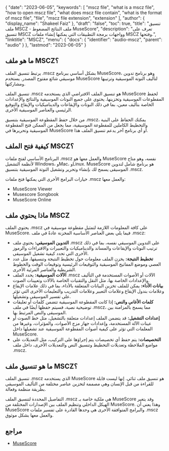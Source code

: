 {
  "date": "2023-06-05",
  "keywords": [
    "mscz file",
    "what is a mscz file",
    "how to open mscz file",
    "what does mscz file contain",
    "what is the format of mscz file",
    "file",
    "mscz file extension",
    "extension"
  ],
  "author": {
    "display_name": "Shakeel Faiz"
  },
  "draft": "false",
  "toc": true,
  "title": "تنسيق ملف MSCZ - ملف النتائج المضغوط MuseScore",
  "description": "تعرف على تنسيق MSCZ وواجهات برمجة التطبيقات التي يمكنها إنشاء ملفات MSCZ وفتحها.",
  "linktitle": "MSCZ",
  "menu": {
    "docs": {
      "identifier": "audio-mscz",
      "parent": "audio"
    }
  },
  "lastmod": "2023-06-05"
}

## ما هو ملف MSCZ؟

يرتبط تنسيق الملف ‎.mscz بشكل أساسي ببرنامج MuseScore، وهو برنامج تدوين موسيقي شائع مفتوح المصدر. يستخدم MuseScore لتأليف النوتة الموسيقية وترتيبها ومشاركتها.

تنسيق الملف .mscz هو تنسيق الملف الافتراضي الذي يستخدمه MuseScore لحفظ المقطوعات الموسيقية وتخزينها. يحتوي على جميع النوتات الموسيقية والنتائج والإعدادات الخاصة بتأليف معين، بما في ذلك النوتات والإيقاعات والديناميكيات والإيقاع والتوقيع الرئيسي والعناصر الموسيقية الأخرى.

من خلال حفظ المقطوعة الموسيقية بتنسيق .mscz، يمكنك الحفاظ على البنية والتخطيط الكاملين للمقطوعة الموسيقية، مما يجعل من الممكن فتح المقطوعة الموسيقية وتحريرها في MuseScore أو أي برنامج آخر يدعم تنسيق الملف هذا.

## كيفية فتح الملف MSCZ؟

البرنامج الأساسي لفتح ملفات .mscz والعمل معها هو MuseScore نفسه، وهو متاح لأنظمة التشغيل Windows، وMac، وLinux. MuseScore هو برنامج شامل لتدوين الموسيقى يسمح لك بإنشاء وتحرير وتشغيل النوتة الموسيقية بتنسيق .mscz.

خيارات البرامج الأخرى التي يمكنها فتح ملفات .mscz والعمل معها:

- MuseScore Viewer
- Musescore Songbook
- MuseScore Online

## ماذا يحتوي ملف MSCZ

يحتوي الملف .mscz على كافة المعلومات اللازمة لتمثيل مقطوعة موسيقية في MuseScore. فيما يلي بعض العناصر الأساسية المخزنة عادةً في ملف .mscz:

- **التدوين الموسيقي:** يحتوي ملف .mscz على التدوين الموسيقي نفسه، بما في ذلك ترتيب النوتات والإيقاعات والمساند والديناميكيات والتعبيرات والافتراءات والرموز الأخرى التي تحدد كيفية تشغيل الموسيقى.
- **تخطيط النتيجة:** يخزن الملف معلومات حول تخطيط النتيجة وتنسيقها، مثل عدد العصي وموضع المفاتيح الموسيقية والتوقيعات الرئيسية وتوقيعات الوقت والخطوط الشريطية والعناصر المرئية الأخرى.
- **الآلات الموسيقية:** يحدد الملف .mscz الآلات أو الأصوات المستخدمة في التأليف والإعدادات الخاصة بها، مثل النقل والتقنيات الخاصة بالآلات وتعيينات الصوت.
- **بيانات الأداء:** يمكن للملف تخزين البيانات المتعلقة بالأداء، بما في ذلك علامات الإيقاع وعلامات بندول الإيقاع وعلامات التعبير وعلامات التدريب والتعليمات الأخرى التي تؤثر على تفسير الموسيقى وتشغيلها.
- **كلمات الأغاني والنص:** إذا كانت المقطوعة الموسيقية تتضمن كلمات أو تعليقات توضيحية نصية، فسيتم حفظها أيضًا في ملف .mscz، مما يسمح بالمزامنة بين الموسيقى والنص المرتبط بها.
- **إعدادات التشغيل:** قد يتضمن الملف إعدادات متعلقة بالتشغيل، مثل خط الصوت أو عينات الآلة المستخدمة، وإعدادات جهاز مزج الأصوات، والمؤثرات، وغيرها من المعلمات التي تؤثر على كيفية أصوات المقطوعة الموسيقية عند تشغيلها داخل MuseScore.
- **التخصيصات:** يتم حفظ أي تخصيصات يتم إجراؤها على التركيب، مثل التعديلات على مواضع الملاحظة وتعديلات التخطيط وتنسيق النص والتعديلات الأخرى، داخل ملف .mscz.

## ما هو تنسيق ملف MSCZ؟

تنسيق الملف .mscz الذي يستخدمه MuseScore هو تنسيق ملف ثنائي. إنها ليست قابلة للقراءة من قبل الإنسان وهي مصممة لتخزين عناصر مختلفة من التأليف الموسيقي بطريقة منظمة وفعالة.

التفاصيل المحددة لتنسيق الملف .mscz هي ملكية خاصة بـ MuseScore وقد يتغير الهيكل الداخلي وتنظيم الملف بين الإصدارات المختلفة من MuseScore. وهذا يعني أن MuseScore والبرامج المتوافقة الأخرى هي وحدها القادرة على تفسير ملفات .mscz والعمل معها بشكل موثوق.

## مراجع
* [MuseScore](https://en.wikipedia.org/wiki/MuseScore)
